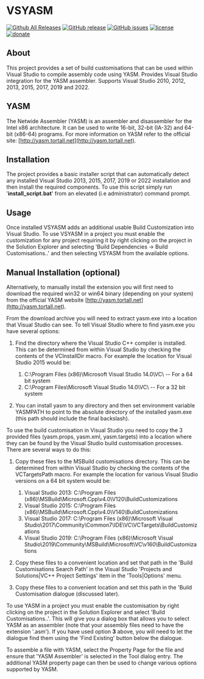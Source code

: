 VSYASM
=============
[![Github All Releases](https://img.shields.io/github/downloads/ShiftMediaProject/VSYASM/total.svg)](https://github.com/ShiftMediaProject/VSYASM/releases)
[![GitHub release](https://img.shields.io/github/release/ShiftMediaProject/VSYASM.svg)](https://github.com/ShiftMediaProject/VSYASM/releases/latest)
[![GitHub issues](https://img.shields.io/github/issues/ShiftMediaProject/VSYASM.svg)](https://github.com/ShiftMediaProject/VSYASM/issues)
[![license](https://img.shields.io/github/license/ShiftMediaProject/VSYASM.svg)](https://github.com/ShiftMediaProject/VSYASM)
[![donate](https://img.shields.io/badge/donate-link-brightgreen.svg)](https://shiftmediaproject.github.io/8-donate/)

## About

This project provides a set of build customisations that can be used within Visual Studio to compile assembly code using YASM.
Provides Visual Studio integration for the YASM assembler.
Supports Visual Studio 2010, 2012, 2013, 2015, 2017, 2019 and 2022.

## YASM

The Netwide Assembler (YASM) is an assembler and disassembler for the Intel x86 architecture. It can be used to write 16-bit, 32-bit (IA-32) and 64-bit (x86-64) programs.
For more information on YASM refer to the official site: [http://yasm.tortall.net](http://yasm.tortall.net).

## Installation

The project provides a basic installer script that can automatically detect any installed Visual Studio 2013, 2015, 2017, 2019 or 2022 installation and then install the required components.
To use this script simply run '**install_script.bat**' from an elevated (i.e administrator) command prompt.

## Usage

Once installed VSYASM adds an additional usable Build Customization into Visual Studio. To use VSYASM in a project you must enable the customization for any project requiring it by right clicking on the project in the Solution Explorer and selecting 'Build Dependencies -> Build Customisations..' and then selecting VSYASM from the available options.

## Manual Installation (optional)

Alternatively, to manually install the extension you will first need to download the required win32 or win64 binary (depending on your system) from the official YASM website [http://yasm.tortall.net](http://yasm.tortall.net).

From the download archive you will need to extract yasm.exe into a location that Visual Studio can see.
To tell Visual Studio where to find yasm.exe you have several options:

1. Find the directory where the Visual Studio C++ compiler is installed.
This can be determined from within Visual Studio by checking the contents of the VCInstallDir macro.
For example the location for Visual Studio 2015 would be:

    1. C:\Program Files (x86)\Microsoft Visual Studio 14.0\VC\         -- For a 64 bit system
    2. C:\Program Files\Microsoft Visual Studio 14.0\VC\               -- For a 32 bit system

2. You can install yasm to any directory and then set environment variable YASMPATH to point to the absolute directory of the installed yasm.exe (this path should include the final backslash).

To use the build customisation in Visual Studio you need to copy the 3 provided files (yasm.props, yasm.xml, yasm.targets) into a location where they can be found by the Visual Studio build customisation processes.
There are several ways to do this:

1. Copy these files to the MSBuild customisations directory.
This can be determined from within Visual Studio by checking the contents of the VCTargetsPath macro.
For example the location for various Visual Studio versions on a 64 bit system would be:

    1. Visual Studio 2013: C:\Program Files (x86)\MSBuild\Microsoft.Cpp\v4.0\V120\BuildCustomizations
    2. Visual Studio 2015: C:\Program Files (x86)\MSBuild\Microsoft.Cpp\v4.0\V140\BuildCustomizations
    3. Visual Studio 2017: C:\Program Files (x86)\Microsoft Visual Studio\2017\Community\Common7\IDE\VC\VCTargets\BuildCustomizations
	4. Visual Studio 2019: C:\Program Files (x86)\Microsoft Visual Studio\2019\Community\MSBuild\Microsoft\VC\v160\BuildCustomizations

2. Copy these files to a convenient location and set that path in the 'Build Customisations Search Path' in the Visual Studio 'Projects and Solutions|VC++ Project Settings' item in the 'Tools|Options' menu.

3. Copy these files to a convenient location and set this path in the 'Build Customisation dialogue (discussed later).

To use YASM in a project you must enable the customisation by right clicking on the project in the Solution Explorer and select 'Build Customisations..'. This will give you a dialog box that allows you to select YASM as an assembler (note that your assembly files need to have the extension '.asm').  If you have used option **3** above, you will need to let the dialogue find them using the 'Find Existing' button below the dialogue.

To assemble a file with YASM, select the Property Page for the file and ensure that 'YASM Assembler' is selected in the Tool dialog entry.
The additional YASM property page can then be used to change various options supported by YASM.
